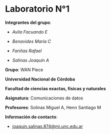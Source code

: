 # Laboratorio N°1

**Integrantes del grupo**:

- _Avila Facuando E_

- _Benavides María C_

- _Fariñas Rafael_

- _Salinas Joaquín A_


**Grupo**: WAN Piece


**Universidad Nacional de Córdoba**

**Facultad de ciencias exactas, físicas y naturales**

**Asignatura**: Comunicaciones de datos

**Profesores**: Solinas Miguel A, Henn Santiago M


**Información de contacto**:

- joaquin.salinas.874@mi.unc.edu.ar
